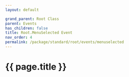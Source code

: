 ```yaml
---
layout: default

grand_parent: Root Class
parent: Events
has_children: false
title: Root.MenuSelected Event
nav_order: 4
permalink: /package/standard/root/events/menuselected
---
```

# {{ page.title }}
